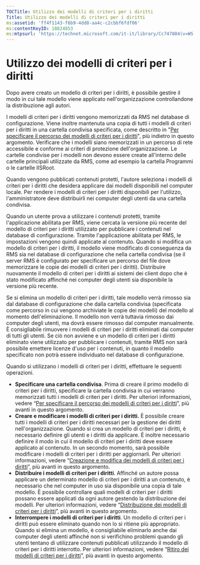 ```yaml
---
TOCTitle: Utilizzo dei modelli di criteri per i diritti
Title: Utilizzo dei modelli di criteri per i diritti
ms:assetid: 'ff4f1143-f6b9-4dd8-aa4c-c2cbbf6fdf06'
ms:contentKeyID: 18824853
ms:mtpsurl: 'https://technet.microsoft.com/it-it/library/Cc747804(v=WS.10)'
---
```


Utilizzo dei modelli di criteri per i diritti
=============================================

Dopo avere creato un modello di criteri per i diritti, è possibile gestire il modo in cui tale modello viene applicato nell'organizzazione controllandone la distribuzione agli autori.

I modelli di criteri per i diritti vengono memorizzati da RMS nel database di configurazione. Viene inoltre mantenuta una copia di tutti i modelli di criteri per i diritti in una cartella condivisa specificata, come descritto in "[Per specificare il percorso dei modelli di criteri per i diritti](https://technet.microsoft.com/e1bee46d-33db-424f-ba45-1dcedcb883ab)", più indietro in questo argomento. Verificare che i modelli siano memorizzati in un percorso di rete accessibile e conforme ai criteri di protezione dell'organizzazione. Le cartelle condivise per i modelli non devono essere create all'interno delle cartelle principali utilizzate da RMS, come ad esempio la cartella Programmi o le cartelle IISRoot.

Quando vengono pubblicati contenuti protetti, l'autore seleziona i modelli di criteri per i diritti che desidera applicare dai modelli disponibili nel computer locale. Per rendere i modelli di criteri per i diritti disponibili per l'utilizzo, l'amministratore deve distribuirli nei computer degli utenti da una cartella condivisa.

Quando un utente prova a utilizzare i contenuti protetti, tramite l'applicazione abilitata per RMS, viene cercata la versione più recente del modello di criteri per i diritti utilizzato per pubblicare i contenuti nel database di configurazione. Tramite l'applicazione abilitata per RMS, le impostazioni vengono quindi applicate al contenuto. Quando si modifica un modello di criteri per i diritti, il modello viene modificato di conseguenza da RMS sia nel database di configurazione che nella cartella condivisa (se il server RMS è configurato per specificare un percorso del file dove memorizzare le copie dei modelli di criteri per i diritti). Distribuire nuovamente il modello di criteri per i diritti ai sistemi dei client dopo che è stato modificato affinché nei computer degli utenti sia disponibile la versione più recente.

Se si elimina un modello di criteri per i diritti, tale modello verrà rimosso sia dal database di configurazione che dalla cartella condivisa (specificata come percorso in cui vengono archiviate le copie dei modelli) del modello al momento dell'eliminazione. Il modello non verrà tuttavia rimosso dai computer degli utenti, ma dovrà essere rimosso dal computer manualmente. È consigliabile rimuovere i modelli di criteri per i diritti eliminati dai computer di tutti gli utenti. Se ciò non avviene e un modello di criteri per i diritti eliminato viene utilizzato per pubblicare i contenuti, tramite RMS non sarà possibile emettere licenze d'uso per i contenuti, in quanto il modello specificato non potrà essere individuato nel database di configurazione.

Quando si utilizzano i modelli di criteri per i diritti, effettuare le seguenti operazioni.

-   **Specificare una cartella condivisa**. Prima di creare il primo modello di criteri per i diritti, specificare la cartella condivisa in cui verranno memorizzati tutti i modelli di criteri per i diritti. Per ulteriori informazioni, vedere “[Per specificare il percorso dei modelli di criteri per i diritti](https://technet.microsoft.com/e1bee46d-33db-424f-ba45-1dcedcb883ab)”, più avanti in questo argomento.
-   **Creare e modificare i modelli di criteri per i diritti.** È possibile creare tutti i modelli di criteri per i diritti necessari per la gestione dei diritti nell'organizzazione. Quando si crea un modello di criteri per i diritti, è necessario definire gli utenti e i diritti da applicare. È inoltre necessario definire il modo in cui il modello di criteri per i diritti deve essere applicato al contenuto. In un secondo momento, sarà possibile modificare i modelli di criteri per i diritti per aggiornarli. Per ulteriori informazioni, vedere “[Creazione e modifica dei modelli di criteri per i diritti](https://technet.microsoft.com/6014176f-ef71-4d29-b3e3-da129c18563d)”, più avanti in questo argomento.
-   **Distribuire i modelli di criteri per i diritti**. Affinché un autore possa applicare un determinato modello di criteri per i diritti a un contenuto, è necessario che nel computer in uso sia disponibile una copia di tale modello. È possibile controllare quali modelli di criteri per i diritti possano essere applicati da ogni autore gestendo la distribuzione dei modelli. Per ulteriori informazioni, vedere “[Distribuzione dei modelli di criteri per i diritti](https://technet.microsoft.com/ae6fa26f-d744-4ac9-9eb1-728ffab87bfe)”, più avanti in questo argomento.
-   **Interrompere i modelli di criteri per i diritti**. Un modello di criteri per i diritti può essere eliminato quando non lo si ritiene più appropriato. Quando si elimina un modello, è consigliabile eliminarlo anche dai computer degli utenti affinché non si verifichino problemi quando gli utenti tentano di utilizzare contenuti pubblicati utilizzando il modello di criteri per i diritti interrotto. Per ulteriori informazioni, vedere “[Ritiro dei modelli di criteri per i diritti](https://technet.microsoft.com/32bf98c7-edda-4507-a4b8-4c11bddd6e60)”, più avanti in questo argomento.

